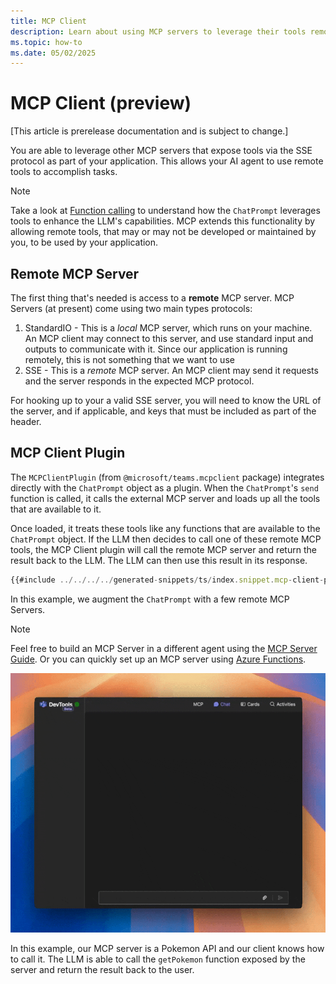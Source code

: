 ```yaml
---
title: MCP Client
description: Learn about using MCP servers to leverage their tools remotely in your agent.
ms.topic: how-to
ms.date: 05/02/2025
---
```


# MCP Client (preview)

[This article is prerelease documentation and is subject to change.]

You are able to leverage other MCP servers that expose tools via the SSE protocol as part of your application. This allows your AI agent to use remote tools to accomplish tasks.

> [!NOTE]
> Take a look at [Function calling](../function-calling.md) to understand how the `ChatPrompt` leverages tools to enhance the LLM's capabilities. MCP extends this functionality by allowing remote tools, that may or may not be developed or maintained by you, to be used by your application.

## Remote MCP Server

The first thing that's needed is access to a **remote** MCP server. MCP Servers (at present) come using two main types protocols:

1. StandardIO - This is a _local_ MCP server, which runs on your machine. An MCP client may connect to this server, and use standard input and outputs to communicate with it. Since our application is running remotely, this is not something that we want to use
2. SSE - This is a _remote_ MCP server. An MCP client may send it requests and the server responds in the expected MCP protocol.

For hooking up to your a valid SSE server, you will need to know the URL of the server, and if applicable, and keys that must be included as part of the header.

## MCP Client Plugin

The `MCPClientPlugin` (from `@microsoft/teams.mcpclient` package) integrates directly with the `ChatPrompt` object as a plugin. When the `ChatPrompt`'s `send` function is called, it calls the external MCP server and loads up all the tools that are available to it.

Once loaded, it treats these tools like any functions that are available to the `ChatPrompt` object. If the LLM then decides to call one of these remote MCP tools, the MCP Client plugin will call the remote MCP server and return the result back to the LLM. The LLM can then use this result in its response.

```ts
{{#include ../../../../generated-snippets/ts/index.snippet.mcp-client-prompt-config.ts  }}
```

In this example, we augment the `ChatPrompt` with a few remote MCP Servers.

> [!NOTE]
> Feel free to build an MCP Server in a different agent using the [MCP Server Guide](./mcp-server.md). Or you can quickly set up an MCP server using [Azure Functions](https://techcommunity.microsoft.com/blog/appsonazureblog/build-ai-agent-tools-using-remote-mcp-with-azure-functions/4401059).

![MCP Client in Devtools](../../../assets/screenshots/mcp-client-pokemon.gif)

In this example, our MCP server is a Pokemon API and our client knows how to call it. The LLM is able to call the `getPokemon` function exposed by the server and return the result back to the user.
